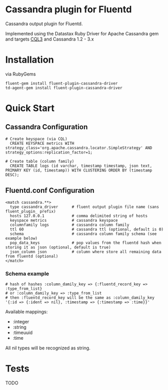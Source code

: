 # Cassandra plugin for Fluentd

Cassandra output plugin for Fluentd.

Implemented using the Datastax Ruby Driver for Apache Cassandra gem and targets [CQL3](https://docs.datastax.com/en/cql/3.3/)
and Cassandra 1.2 - 3.x

# Installation

via RubyGems

    fluent-gem install fluent-plugin-cassandra-driver
    td-agent-gem install fluent-plugin-cassandra-driver

# Quick Start

## Cassandra Configuration
    # Create keyspace (via CQL)
      CREATE KEYSPACE metrics WITH strategy_class='org.apache.cassandra.locator.SimpleStrategy' AND strategy_options:replication_factor=1;

    # Create table (column family)
      CREATE TABLE logs (id varchar, timestamp timestamp, json text, PRIMARY KEY (id, timestamp)) WITH CLUSTERING ORDER BY (timestamp DESC);

## Fluentd.conf Configuration
    <match cassandra.**>
      type cassandra_driver      # fluent output plugin file name (sans fluent_plugin_ prefix)
      hosts 127.0.0.1            # comma delimited string of hosts
      keyspace metrics           # cassandra keyspace
      columnfamily logs          # cassandra column family
      ttl 60                     # cassandra ttl (optional, default is 0)
      schema                     # cassandra column family schema (see example below)
      pop_data_keys              # pop values from the fluentd hash when storing it as json (optional, default is true)
      json_column json           # column where store all remaining data from fluentd (optional)
    </match>
    
### Schema example
    # hash of hashes :column_damily_key => {:fluentd_record_key => :type_from_list}
    # or :column_damily_key => :type_from_list
    # then :fluentd_record_key will be the same as :column_damily_key
    '{:id => {:ident => nil}, :timestamp => {:timestamp => :time}}'
    
Available mappings:
* :integer
* :string
* :timeuuid
* :time
    
All nil types will be recognized as string.
    
# Tests

TODO

